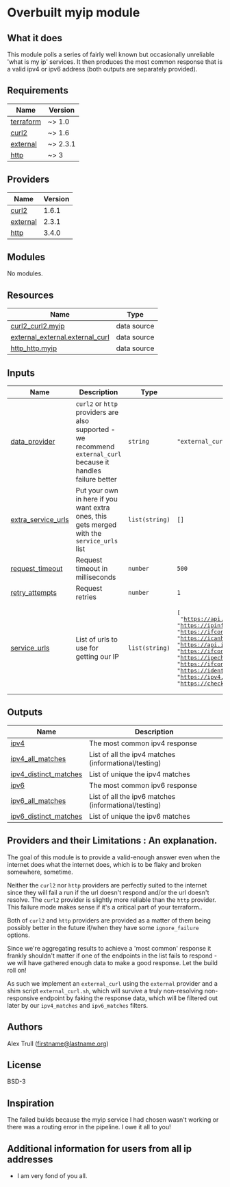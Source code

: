 # Overbuilt myip module

## What it does

This module polls a series of fairly well known but occasionally unreliable 'what is my ip' services. It then produces the most common response that is a valid ipv4 or ipv6 address (both outputs are separately provided).

<!-- BEGINNING OF PRE-COMMIT-TERRAFORM DOCS HOOK -->
## Requirements

| Name | Version |
|------|---------|
| <a name="requirement_terraform"></a> [terraform](#requirement\_terraform) | ~> 1.0 |
| <a name="requirement_curl2"></a> [curl2](#requirement\_curl2) | ~> 1.6 |
| <a name="requirement_external"></a> [external](#requirement\_external) | ~> 2.3.1 |
| <a name="requirement_http"></a> [http](#requirement\_http) | ~> 3 |

## Providers

| Name | Version |
|------|---------|
| <a name="provider_curl2"></a> [curl2](#provider\_curl2) | 1.6.1 |
| <a name="provider_external"></a> [external](#provider\_external) | 2.3.1 |
| <a name="provider_http"></a> [http](#provider\_http) | 3.4.0 |

## Modules

No modules.

## Resources

| Name | Type |
|------|------|
| [curl2_curl2.myip](https://registry.terraform.io/providers/mehulgohil/curl2/latest/docs/data-sources/curl2) | data source |
| [external_external.external_curl](https://registry.terraform.io/providers/hashicorp/external/latest/docs/data-sources/external) | data source |
| [http_http.myip](https://registry.terraform.io/providers/hashicorp/http/latest/docs/data-sources/http) | data source |

## Inputs

| Name | Description | Type | Default | Required |
|------|-------------|------|---------|:--------:|
| <a name="input_data_provider"></a> [data\_provider](#input\_data\_provider) | `curl2` or `http` providers are also supported - we recommend `external_curl` because it handles failure better | `string` | `"external_curl"` | no |
| <a name="input_extra_service_urls"></a> [extra\_service\_urls](#input\_extra\_service\_urls) | Put your own in here if you want extra ones, this gets merged with the `service_urls` list | `list(string)` | `[]` | no |
| <a name="input_request_timeout"></a> [request\_timeout](#input\_request\_timeout) | Request timeout in milliseconds | `number` | `500` | no |
| <a name="input_retry_attempts"></a> [retry\_attempts](#input\_retry\_attempts) | Request retries | `number` | `1` | no |
| <a name="input_service_urls"></a> [service\_urls](#input\_service\_urls) | List of urls to use for getting our IP | `list(string)` | <pre>[<br/>  "https://api.seeip.org",<br/>  "https://ipinfo.io/ip",<br/>  "https://ifconfig.co",<br/>  "https://icanhazip.com",<br/>  "https://api.ipify.org",<br/>  "https://ifconfig.me",<br/>  "https://ipecho.net/plain",<br/>  "https://ifconfig.io",<br/>  "https://ident.me",<br/>  "https://ipv4.ident.me",<br/>  "https://checkip.amazonaws.com"<br/>]</pre> | no |

## Outputs

| Name | Description |
|------|-------------|
| <a name="output_ipv4"></a> [ipv4](#output\_ipv4) | The most common ipv4 response |
| <a name="output_ipv4_all_matches"></a> [ipv4\_all\_matches](#output\_ipv4\_all\_matches) | List of all the ipv4 matches (informational/testing) |
| <a name="output_ipv4_distinct_matches"></a> [ipv4\_distinct\_matches](#output\_ipv4\_distinct\_matches) | List of unique the ipv4 matches |
| <a name="output_ipv6"></a> [ipv6](#output\_ipv6) | The most common ipv6 response |
| <a name="output_ipv6_all_matches"></a> [ipv6\_all\_matches](#output\_ipv6\_all\_matches) | List of all the ipv6 matches (informational/testing) |
| <a name="output_ipv6_distinct_matches"></a> [ipv6\_distinct\_matches](#output\_ipv6\_distinct\_matches) | List of unique the ipv6 matches |
<!-- END OF PRE-COMMIT-TERRAFORM DOCS HOOK -->

## Providers and their Limitations : An explanation.

The goal of this module is to provide a valid-enough answer even when the internet does what the internet does, which is to be flaky and broken somewhere, sometime.

Neither the `curl2` nor `http` providers are perfectly suited to the internet since they will fail a run if the url doesn't respond and/or the url doesn't resolve. The `curl2` provider is slightly more reliable than the `http` provider. This failure mode makes sense if it's a critical part of your terraform..

Both of `curl2` and `http` providers are provided as a matter of them being possibly better in the future if/when they have some `ignore_failure` options.

Since we're aggregating results to achieve a 'most common' response it frankly shouldn't matter if one of the endpoints in the list fails to respond - we will have gathered enough data to make a good response. Let the build roll on!

As such we implement an `external_curl` using the `external` provider and a shim script `external_curl.sh`, which will survive a truly non-resolving non-responsive endpoint by faking the response data, which will be filtered out later by our `ipv4_matches` and `ipv6_matches` filters.

## Authors

Alex Trull (firstname@lastname.org)

## License

BSD-3

## Inspiration

The failed builds because the myip service I had chosen wasn't working or there was a routing error in the pipeline. I owe it all to you!

## Additional information for users from all ip addresses

* I am very fond of you all.